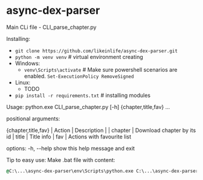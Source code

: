 # async-dex-parser
Main CLi file - CLI_parse_chapter.py

Installing:
- `git clone https://github.com/likeinlife/async-dex-parser.git`
- `python -m venv venv`  # virtual environment creating
- Windows:
  - `venv\Scripts\activate`  # Make sure powershell scenarios are enabled. `Set-ExecutionPolicy RemoveSigned`
- Linux:
  - TODO
- `pip install -r requirements.txt`  # installing modules

Usage: python.exe CLI_parse_chapter.py [-h] {chapter,title,fav} ...

positional arguments:

  {chapter,title,fav}
| Action | Description |
| chapter | Download chapter by its id
| title | Title info
| fav | Actions with favourite list

options:
  -h, --help           show this help message and exit
  
  Tip to easy use:
  Make .bat file with content:
  ```bat
  @C:\...\async-dex-parser\env\Scripts\python.exe C:\...\async-dex-parser\CLI_parse_chapter.py %*
  ```
